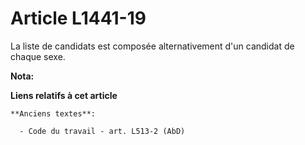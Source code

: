 # Article L1441-19

La liste de candidats est composée alternativement d'un candidat de chaque sexe.

**Nota:**



**Liens relatifs à cet article**

	**Anciens textes**:

	  - Code du travail - art. L513-2 (AbD)
